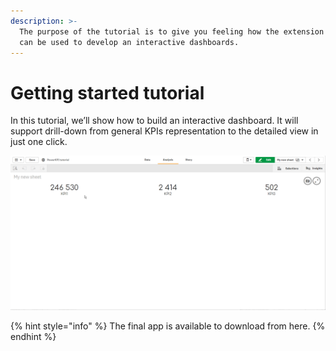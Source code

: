 ```yaml
---
description: >-
  The purpose of the tutorial is to give you feeling how the extension component
  can be used to develop an interactive dashboards.
---
```


# Getting started tutorial

In this tutorial, we’ll show how to build an interactive dashboard. It will support drill-down from general KPIs representation to the detailed view in just one click.

![](../.gitbook/assets/tutorial.gif)

{% hint style="info" %}
The final app is available to download from here.
{% endhint %}

